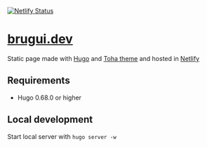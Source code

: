 [![Netlify Status](https://api.netlify.com/api/v1/badges/57663d6a-60e3-4996-b006-dcfbb433e1dc/deploy-status)](https://app.netlify.com/sites/bruguidev/deploys)

# [brugui.dev](https://brugui.dev)

Static page made with [Hugo](http://gohugo.io/) and [Toha theme](https://github.com/hugo-toha/toha) and hosted in [Netlify](https://netlify.com/)



## Requirements
* Hugo 0.68.0 or higher

## Local development

Start local server with `hugo server -w`